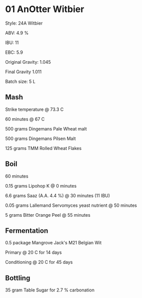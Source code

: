 # 01 AnOtter Witbier

Style: 24A Witbier

ABV: 4.9 %

IBU: 11

EBC: 5.9

Original Gravity: 1.045

Final Gravity 1.011

Batch size: 5 L

## Mash

Strike temperature @ 73.3 C

60 minutes @ 67 C

500 grams Dingemans Pale Wheat malt

500 grams Dingemans Pilsen Malt

125 grams TMM Rolled Wheat Flakes

## Boil

60 minutes

0.15 grams Lipohop K @ 0 minutes

6.6 grams Saaz (A.A. 4.4 %) @ 30 minutes (11 IBU)

0.05 grams Lallemand Servomyces yeast nutrient @ 50 minutes

5 grams Bitter Orange Peel @ 55 minutes

## Fermentation

0.5 package Mangrove Jack's M21 Belgian Wit

Primary @ 20 C for 14 days

Conditioning @ 20 C for 45 days

## Bottling

35 gram Table Sugar for 2.7 % carbonation

